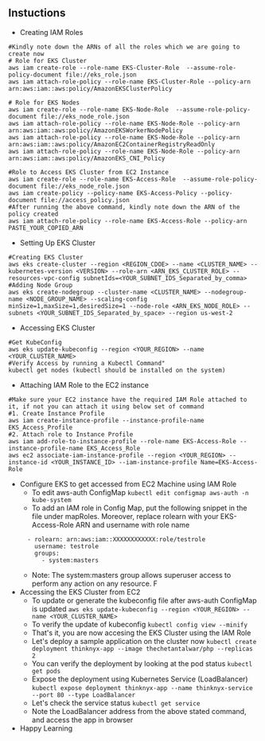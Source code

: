 ## Instuctions
* Creating IAM Roles
```
#Kindly note down the ARNs of all the roles which we are going to create now
# Role for EKS Cluster
aws iam create-role --role-name EKS-Cluster-Role  --assume-role-policy-document file://eks_role.json
aws iam attach-role-policy --role-name EKS-Cluster-Role --policy-arn arn:aws:iam::aws:policy/AmazonEKSClusterPolicy

# Role for EKS Nodes
aws iam create-role --role-name EKS-Node-Role  --assume-role-policy-document file://eks_node_role.json
aws iam attach-role-policy --role-name EKS-Node-Role --policy-arn arn:aws:iam::aws:policy/AmazonEKSWorkerNodePolicy
aws iam attach-role-policy --role-name EKS-Node-Role --policy-arn arn:aws:iam::aws:policy/AmazonEC2ContainerRegistryReadOnly
aws iam attach-role-policy --role-name EKS-Node-Role --policy-arn arn:aws:iam::aws:policy/AmazonEKS_CNI_Policy

#Role to Access EKS Cluster from EC2 Instance
aws iam create-role --role-name EKS-Access-Role  --assume-role-policy-document file://eks_node_role.json
aws iam create-policy --policy-name EKS-Access-Policy --policy-document file://access_policy.json
#After running the above command, kindly note down the ARN of the policy created
aws iam attach-role-policy --role-name EKS-Access-Role --policy-arn PASTE_YOUR_COPIED_ARN
```
* Setting Up EKS Cluster
```
#Creating EKS Cluster
aws eks create-cluster --region <REGION_CDOE> --name <CLUSTER_NAME> --kubernetes-version <VERSION> --role-arn <ARN_EKS_CLUSTER_ROLE> --resources-vpc-config subnetIds=<YOUR_SUBNET_IDS_Separated_by_comma>
#Adding Node Group
aws eks create-nodegroup --cluster-name <CLUSTER_NAME> --nodegroup-name <NODE_GROUP_NAME> --scaling-config minSize=1,maxSize=1,desiredSize=1 --node-role <ARN_EKS_NODE_ROLE> --subnets <YOUR_SUBNET_IDS_Separated_by_space> --region us-west-2
```

* Accessing EKS Cluster
```
#Get KubeConfig
aws eks update-kubeconfig --region <YOUR_REGION> --name <YOUR_CLUSTER_NAME>
#Verify Access by running a Kubectl Command"
kubectl get nodes (kubectl should be installed on the system)
```
* Attaching IAM Role to the EC2 instance
```
#Make sure your EC2 instance have the required IAM Role attached to it, if not you can attach it using below set of command
#1. Create Instance Profile
aws iam create-instance-profile --instance-profile-name EKS_Access_Profile
#2. Attach role to Instance Profile
aws iam add-role-to-instance-profile --role-name EKS-Access-Role --instance-profile-name EKS_Access_Role
aws ec2 associate-iam-instance-profile --region <YOUR_REGION> --instance-id <YOUR_INSTANCE_ID> --iam-instance-profile Name=EKS-Access-Role
```
* Configure EKS to get accessed from EC2 Machine using IAM Role
  * To edit aws-auth ConfigMap
  ```kubectl edit configmap aws-auth -n kube-system```
  * To add an IAM role in Config Map, put the following snippet in the file under mapRoles. Moreover, replace rolearn with your EKS-Access-Role ARN and username with role name
  ```
    - rolearn: arn:aws:iam::XXXXXXXXXXXX:role/testrole
      username: testrole
      groups:
        - system:masters
  ```
  * Note: The system:masters group allows superuser access to perform any action on any resource. F
* Accessing the EKS Cluster from EC2
  * To update or generate the kubeconfig file after aws-auth ConfigMap is updated
  ```aws eks update-kubeconfig --region <YOUR_REGION> --name <YOUR_CLUSTER_NAME>```
  * To verify the update of kubeconfig
  ```kubectl config view --minify```
  * That's it, you are now accesing the EKS Cluster using the IAM Role
  * Let's deploy a sample application on the cluster now
  ```kubectl create deployment thinknyx-app --image thechetantalwar/php --replicas 2```
  * You can verify the deployment by looking at the pod status
  ```kubectl get pods```
  * Expose the deployment using Kubernetes Service (LoadBalancer)
  ```kubectl expose deployment thinknyx-app --name thinknyx-service --port 80 --type LoadBalancer```
  * Let's check the service status
  ```kubectl get service```
  * Note the LoadBalancer address from the above stated command, and access the app in browser
* Happy Learning
